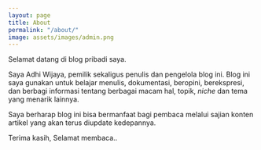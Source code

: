 ```yaml
---
layout: page
title: About
permalink: "/about/"
image: assets/images/admin.png
---
```


Selamat datang di blog pribadi saya.

Saya Adhi Wijaya, pemilik sekaligus penulis dan pengelola blog ini. Blog ini saya gunakan untuk belajar menulis, dokumentasi, beropini, berekspresi, dan berbagi informasi tentang berbagai macam hal, topik, _niche_ dan tema yang menarik lainnya.

Saya berharap blog ini bisa bermanfaat bagi pembaca melalui sajian konten artikel yang akan terus diupdate kedepannya.

Terima kasih, Selamat membaca..

